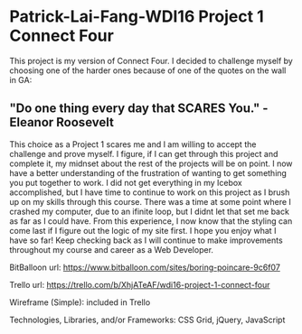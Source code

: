 <h1> Patrick-Lai-Fang-WDI16 Project 1 Connect Four</h1>

<p>This project is my version of Connect Four. I decided to challenge myself by choosing one of the harder ones because of one of the quotes on the wall in GA:

<h2>"Do one thing every day that SCARES You." - Eleanor Roosevelt</h2>

This choice as a Project 1 scares me and I am willing to accept the challenge and prove myself. I figure, if I can get through this project and complete it, my midnset about the rest of the projects will be on point. I now have a better understanding of the frustration of wanting to get something you put together to work. I did not get everything in my Icebox accomplished, but I have time to continue to work on this project as I brush up on my skills through this course. There was a time at some point where I crashed my computer, due to an ifinite loop, but I didnt let that set me back as far as I could have. From this experience, I now know that the styling can come last if I figure out the logic of my site first. I hope you enjoy what I have so far! Keep checking back as I will continue to make improvements throughout my course and career as a Web Developer.</p>


BitBalloon url: https://www.bitballoon.com/sites/boring-poincare-9c6f07

Trello url: https://trello.com/b/XhjATeAF/wdi16-project-1-connect-four

Wireframe (Simple): included in Trello

Technologies, Libraries, and/or Frameworks: CSS Grid, jQuery, JavaScript

